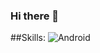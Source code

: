 ### Hi there 👋

##Skills:
![Android](https://img.shields.io/badge/Android-3DDC84)<br>



<!--
**alejoval/alejoval** is a ✨ _special_ ✨ repository because its `README.md` (this file) appears on your GitHub profile.

Freelance full-stack iOS & Android engineer





Here are some ideas to get you started:

- 🔭 I’m currently working on ...
- 🌱 I’m currently learning ...
- 👯 I’m looking to collaborate on ...
- 🤔 I’m looking for help with ...
- 💬 Ask me about ...
- 📫 How to reach me: ...
- 😄 Pronouns: ...
- ⚡ Fun fact: ...
-->
